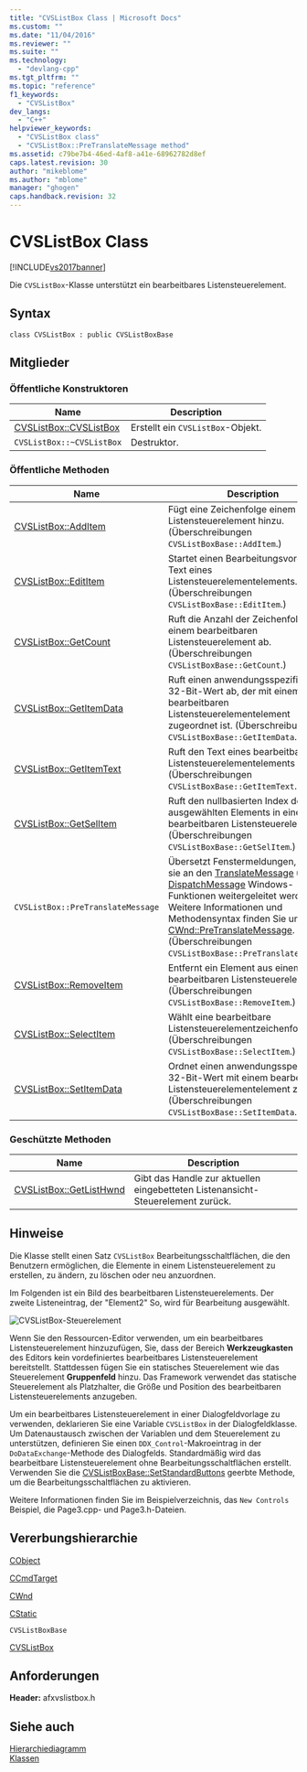 ```yaml
---
title: "CVSListBox Class | Microsoft Docs"
ms.custom: ""
ms.date: "11/04/2016"
ms.reviewer: ""
ms.suite: ""
ms.technology: 
  - "devlang-cpp"
ms.tgt_pltfrm: ""
ms.topic: "reference"
f1_keywords: 
  - "CVSListBox"
dev_langs: 
  - "C++"
helpviewer_keywords: 
  - "CVSListBox class"
  - "CVSListBox::PreTranslateMessage method"
ms.assetid: c79be7b4-46ed-4af8-a41e-68962782d8ef
caps.latest.revision: 30
author: "mikeblome"
ms.author: "mblome"
manager: "ghogen"
caps.handback.revision: 32
---
```

# CVSListBox Class
[!INCLUDE[vs2017banner](../../assembler/inline/includes/vs2017banner.md)]

Die `CVSListBox`\-Klasse unterstützt ein bearbeitbares Listensteuerelement.  
  
## Syntax  
  
```  
class CVSListBox : public CVSListBoxBase  
```  
  
## Mitglieder  
  
### Öffentliche Konstruktoren  
  
|Name|Description|  
|----------|-----------------|  
|[CVSListBox::CVSListBox](../Topic/CVSListBox::CVSListBox.md)|Erstellt ein `CVSListBox`\-Objekt.|  
|`CVSListBox::~CVSListBox`|Destruktor.|  
  
### Öffentliche Methoden  
  
|Name|Description|  
|----------|-----------------|  
|[CVSListBox::AddItem](../Topic/CVSListBox::AddItem.md)|Fügt eine Zeichenfolge einem Listensteuerelement hinzu.  \(Überschreibungen `CVSListBoxBase::AddItem`.\)|  
|[CVSListBox::EditItem](../Topic/CVSListBox::EditItem.md)|Startet einen Bearbeitungsvorgang im Text eines Listensteuerelementelements.  \(Überschreibungen `CVSListBoxBase::EditItem`.\)|  
|[CVSListBox::GetCount](../Topic/CVSListBox::GetCount.md)|Ruft die Anzahl der Zeichenfolgen in einem bearbeitbaren Listensteuerelement ab.  \(Überschreibungen `CVSListBoxBase::GetCount`.\)|  
|[CVSListBox::GetItemData](../Topic/CVSListBox::GetItemData.md)|Ruft einen anwendungsspezifischen 32\-Bit\-Wert ab, der mit einem bearbeitbaren Listensteuerelementelement zugeordnet ist.  \(Überschreibungen `CVSListBoxBase::GetItemData`.\)|  
|[CVSListBox::GetItemText](../Topic/CVSListBox::GetItemText.md)|Ruft den Text eines bearbeitbaren Listensteuerelementelements ab.  \(Überschreibungen `CVSListBoxBase::GetItemText`.\)|  
|[CVSListBox::GetSelItem](../Topic/CVSListBox::GetSelItem.md)|Ruft den nullbasierten Index des aktuell ausgewählten Elements in einem bearbeitbaren Listensteuerelement ab.  \(Überschreibungen `CVSListBoxBase::GetSelItem`.\)|  
|`CVSListBox::PreTranslateMessage`|Übersetzt Fenstermeldungen, bevor sie an den [TranslateMessage](http://msdn.microsoft.com/library/windows/desktop/ms644955) und [DispatchMessage](http://msdn.microsoft.com/library/windows/desktop/ms644934) Windows\-Funktionen weitergeleitet werden.  Weitere Informationen und Methodensyntax finden Sie unter [CWnd::PreTranslateMessage](../Topic/CWnd::PreTranslateMessage.md).  \(Überschreibungen `CVSListBoxBase::PreTranslateMessage`.\)|  
|[CVSListBox::RemoveItem](../Topic/CVSListBox::RemoveItem.md)|Entfernt ein Element aus einem bearbeitbaren Listensteuerelement.  \(Überschreibungen `CVSListBoxBase::RemoveItem`.\)|  
|[CVSListBox::SelectItem](../Topic/CVSListBox::SelectItem.md)|Wählt eine bearbeitbare Listensteuerelementzeichenfolge aus.  \(Überschreibungen `CVSListBoxBase::SelectItem`.\)|  
|[CVSListBox::SetItemData](../Topic/CVSListBox::SetItemData.md)|Ordnet einen anwendungsspezifischen 32\-Bit\-Wert mit einem bearbeitbaren Listensteuerelementelement zu.  \(Überschreibungen `CVSListBoxBase::SetItemData`.\)|  
  
### Geschützte Methoden  
  
|Name|Description|  
|----------|-----------------|  
|[CVSListBox::GetListHwnd](../Topic/CVSListBox::GetListHwnd.md)|Gibt das Handle zur aktuellen eingebetteten Listenansicht\-Steuerelement zurück.|  
  
## Hinweise  
 Die Klasse stellt einen Satz `CVSListBox` Bearbeitungsschaltflächen, die den Benutzern ermöglichen, die Elemente in einem Listensteuerelement zu erstellen, zu ändern, zu löschen oder neu anzuordnen.  
  
 Im Folgenden ist ein Bild des bearbeitbaren Listensteuerelements.  Der zweite Listeneintrag, der "Element2" So, wird für Bearbeitung ausgewählt.  
  
 ![CVSListBox&#45;Steuerelement](../../mfc/reference/media/cvslistbox.png "cvslistbox")  
  
 Wenn Sie den Ressourcen\-Editor verwenden, um ein bearbeitbares Listensteuerelement hinzuzufügen, Sie, dass der Bereich **Werkzeugkasten** des Editors kein vordefiniertes bearbeitbares Listensteuerelement bereitstellt.  Stattdessen fügen Sie ein statisches Steuerelement wie das Steuerelement **Gruppenfeld** hinzu.  Das Framework verwendet das statische Steuerelement als Platzhalter, die Größe und Position des bearbeitbaren Listensteuerelements anzugeben.  
  
 Um ein bearbeitbares Listensteuerelement in einer Dialogfeldvorlage zu verwenden, deklarieren Sie eine Variable `CVSListBox` in der Dialogfeldklasse.  Um Datenaustausch zwischen der Variablen und dem Steuerelement zu unterstützen, definieren Sie einen `DDX_Control`\-Makroeintrag in der `DoDataExchange`\-Methode des Dialogfelds.  Standardmäßig wird das bearbeitbare Listensteuerelement ohne Bearbeitungsschaltflächen erstellt.  Verwenden Sie die [CVSListBoxBase::SetStandardButtons](assetId:///129e530f-97e9-42eb-b128-371c2a5686ba) geerbte Methode, um die Bearbeitungsschaltflächen zu aktivieren.  
  
 Weitere Informationen finden Sie im Beispielverzeichnis, das `New Controls` Beispiel, die Page3.cpp\- und Page3.h\-Dateien.  
  
## Vererbungshierarchie  
 [CObject](../../mfc/reference/cobject-class.md)  
  
 [CCmdTarget](../../mfc/reference/ccmdtarget-class.md)  
  
 [CWnd](../../mfc/reference/cwnd-class.md)  
  
 [CStatic](../../mfc/reference/cstatic-class.md)  
  
 `CVSListBoxBase`  
  
 [CVSListBox](../../mfc/reference/cvslistbox-class.md)  
  
## Anforderungen  
 **Header:** afxvslistbox.h  
  
## Siehe auch  
 [Hierarchiediagramm](../../mfc/hierarchy-chart.md)   
 [Klassen](../../mfc/reference/mfc-classes.md)